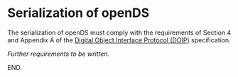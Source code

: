 # Serialization of openDS

The serialization of openDS must comply with the requirements of Section 4 and Appendix A of the [Digital Object Interface Protocol (DOIP)](https://hdl.handle.net/0.DOIP/DOIPV2.0) specification.

*Further requirements to be written.*

END.